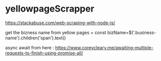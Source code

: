 # yellowpageScrapper

https://stackabuse.com/web-scraping-with-node-js/

get the bizness name from yellow pages = 
const bizName=$('.business-name').children('span').text()


async await from here : 
https://www.coreycleary.me/awaiting-multiple-requests-to-finish-using-promise-all/


